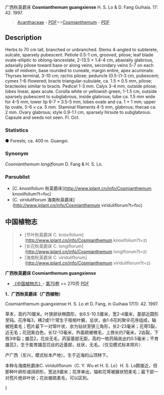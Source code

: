 广西秋英爵床 **Cosmianthemum guangxiense** H. S. Lo & D. Fang Guihaia. 17: 42. 1997.

> [Acanthaceae](Acanthaceae-爵床科.md) - [PDF](http://www.iplant.cn/foc/pdf/Acanthaceae.pdf)>>[Cosmianthemum](http://www.iplant.cn/info/Cosmianthemum?t=foc) - [PDF](http://www.iplant.cn/foc/pdf/Cosmianthemum.pdf)

## Description

Herbs to 70 cm tall, branched or unbranched. Stems 4-angled to subterete, sulcate, sparsely pubescent. Petiole 0.5-1 cm, grooved, pilose; leaf blade ovate-elliptic to oblong-lanceolate, 2-13.5 × 1.4-4 cm, abaxially glabrous, adaxially pilose toward base or along veins, secondary veins 5-7 on each side of midvein, base rounded to cuneate, margin entire, apex acuminate. Thyrses terminal, 3-10 cm; rachis pilose; peduncle (0.5-)1-3 cm, pubescent; cymes 1-6-flowered; bracts triangular-subulate, ca. 1.5 × 0.5 mm, pilose; bracteoles similar to bracts. Pedicel 1-3 mm. Calyx 3-4 mm, outside pilose; lobes linear, apex acute. Corolla white or yellowish green, 1-1.5 cm, outside sparsely pubescent to subglabrous, inside glabrous; tube ca. 1.5 mm wide for 4-5 mm; lower lip 6-7 × 3.5-5 mm, lobes ovate and ca. 1 × 1 mm; upper lip ovate, 5-6 × ca. 5 mm. Staminal filaments 4-5 mm, glabrous; thecae ca. 2 mm. Ovary glabrous; style 0.9-1.1 cm, sparsely hirsute to subglabrous. Capsule and seeds not seen. Fl. Oct.

### Statistics
● Forests; ca. 400 m. Guangxi.

### Synonym
*Cosmianthemum longiflorum* D. Fang & H. S. Lo.

### Parsublist

* [C.  knoxiifolium  秋英爵床](http://www.iplant.cn/info/Cosmianthemum knoxiifolium?t=foc)
* [C.  viriduliflorum  海南秋英爵床](http://www.iplant.cn/info/Cosmianthemum viriduliflorum?t=foc)

## 中国植物志

> * [节叶秋英爵床  C.  knoxifolium](http://www.iplant.cn/info/Cosmianthemum knoxifolium?t=z)
> * [长花秋英爵床  C.  longiflorum](http://www.iplant.cn/info/Cosmianthemum longiflorum?t=z)
> * [海南秋英爵床  C.  viriduliflorum](http://www.iplant.cn/info/Cosmianthemum viriduliflorum?t=z)

**广西秋英爵床 Cosmianthemum guangxiense**

* [《中国植物志》](http://www.iplant.cn/frps)- [第70卷](http://www.iplant.cn/frps/vol/70) >> 270页 [PDF](http://www.iplant.cn/frps/pdf/70/270.PDF)

**1．广西秋英爵床（广西植物）**

Cosmianthemum guangxiense H. S. Lo et D. Fang, in Guihaia 17(1): 42. 1997.

草本，高约70厘米。叶狭卵状椭圆形，长6.5-10.5厘米，宽2-4厘米，基部近圆形至钝。花序每3，稀2或1个常生于枝梢叶腋，总状，由1-6花的聚伞花序组成，轴被短柔毛；苞片最下一对常叶状，余为钻状至狭三角形，长2-23毫米；花萼5裂，近无毛；花冠紫白色，长12-13毫米，外面疏被微毛，上唇长约7毫米，2齿裂，下唇3中裂；雄蕊2，花丝无毛，药室基部无距，高的一枚药隔突出约0.5毫米；不育雄蕊2，生于能育雄蕊花丝的近基部，丝状，无毛。（仅见模式标本照片）

产广西（东兴，模式标本产地）。生于近海的山顶林下。

本种与海南秋爵床C. viriduliflorum（C. Y. Wu et H. S. Lo）H. S. Lo颇接近，但那种叶卵形或阔卵形，宽达9厘米；花序单出，轴和花萼被腺状短柔毛；最下部一对苞片绝非叶状；花丝被疏柔毛，可以区别。

}